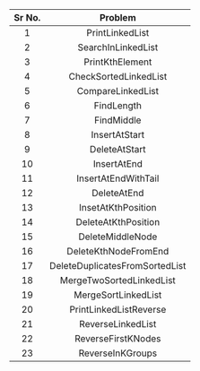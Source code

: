 | Sr No. | Problem | 
| :-------------: | :-------------: | 
| 1 | PrintLinkedList |
| 2 | SearchInLinkedList |
| 3 | PrintKthElement |
| 4 | CheckSortedLinkedList |
| 5 | CompareLinkedList |
| 6 | FindLength|
| 7 | FindMiddle |
| 8 | InsertAtStart |
| 9 | DeleteAtStart |
| 10 | InsertAtEnd |
| 11 | InsertAtEndWithTail |
| 12 | DeleteAtEnd |
| 13 | InsetAtKthPosition |
| 14 | DeleteAtKthPosition |
| 15 | DeleteMiddleNode |
| 16 | DeleteKthNodeFromEnd |
| 17 | DeleteDuplicatesFromSortedList |
| 18 | MergeTwoSortedLinkedList |
| 19 | MergeSortLinkedList |
| 20 | PrintLinkedListReverse |
| 21 | ReverseLinkedList |
| 22 | ReverseFirstKNodes |
| 23 | ReverseInKGroups |


